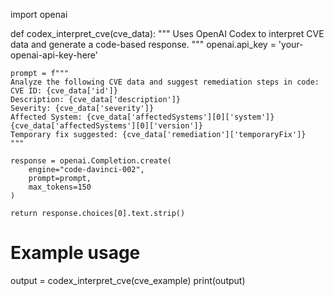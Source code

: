 import openai

def codex_interpret_cve(cve_data):
    """
    Uses OpenAI Codex to interpret CVE data and generate a code-based response.
    """
    openai.api_key = 'your-openai-api-key-here'

    prompt = f"""
    Analyze the following CVE data and suggest remediation steps in code:
    CVE ID: {cve_data['id']}
    Description: {cve_data['description']}
    Severity: {cve_data['severity']}
    Affected System: {cve_data['affectedSystems'][0]['system']} {cve_data['affectedSystems'][0]['version']}
    Temporary fix suggested: {cve_data['remediation']['temporaryFix']}
    """

    response = openai.Completion.create(
        engine="code-davinci-002",
        prompt=prompt,
        max_tokens=150
    )

    return response.choices[0].text.strip()

# Example usage
output = codex_interpret_cve(cve_example)
print(output)
